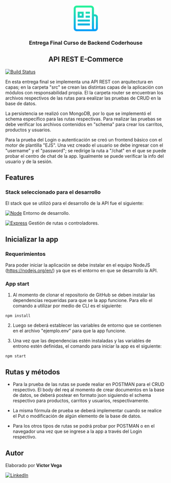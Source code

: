 <br />
<div align="center">
  <a href="">
    <img src="src/img/logo.png" alt="Logo" width="80" height="80">
  </a>
  <h3 align="center">Entrega Final Curso de Backend Coderhouse</h3>
  <h2>API REST E-Commerce</h2>
</div>

[![Build Status](https://travis-ci.org/joemccann/dillinger.svg?branch=master)](https://travis-ci.org/joemccann/dillinger)

En esta entrega final se implementa una API REST con arquitectura en capas; en la carpeta "src" se crean las distintas capas de la aplicación con módulos con responsabilidad propia. El la carpeta router se encuentran los archivos respectivos de las rutas para eealizar las pruebas de CRUD en la base de datos. 

La persistencia se realizó con MongoDB, por lo que se implementó el schema específico para las rutas respectivas. Para realizar las pruebas se debe verificar los archivos contenidos en "schema" para crear los carritos, productos y usuarios. 

Para la prueba del Login o autenticación se creó un frontend básico con el motor de plantilla "EJS". Una vez creado el usuario se debe ingresar con el "username" y el "password"; se redirige la ruta a "/chat" en el que se puede probar el centro de chat de la app. Igualmente se puede verificar la info del usuario y de la sesión.

## Features

### Stack seleccionado para el desarrollo

El stack que se utilizó para el desarrollo de la API fue el siguiente:

[![Node][Node.js]][Node-url] Entorno de desarrollo.

[![Express][Express.js]][Express-url] Gestión de rutas o controladores.

## Inicializar la app

### Requerimientos
Para poder iniciar la aplicación se debe instalar en el equipo NodeJS (https://nodejs.org/en/) ya que es el entorno en que se desarrollo la API.

### App start 
1. Al momento de clonar el repositorio de GitHub se deben instalar las dependencias requeridas para que se la app funcione. Para ello el comando a utilizar por medio de CLI es el siguiente:

```console
npm install
```

2. Luego se deberá establecer las variables de entorno que se contienen en el archivo "ejemplo.env" para que la app funcione. 

3. Una vez que las dependencias estén instaladas y las variables de entrono estén definidas, el comando para iniciar la app es el siguiente:

```console
npm start
```

## Rutas y métodos

- Para la prueba de las rutas se puede realiar en POSTMAN para el CRUD respectivo. El body del req al momento de crear documentos en la base de datos, se deberá postear en formato json siguiendo el schema respectivo para productos, carritos y usuarios, respectivamente. 

- La misma fórmula de prueba se deberá implementar cuando se realice el Put o modificación de algún elemento de la base de datos. 

- Para los otros tipos de rutas se podrá probar por POSTMAN o en el navegador una vez que se ingrese a la app a través del Login respectivo. 
## Autor
Elaborado por **Victor Vega**

[![LinkedIn][linkedin-shield]][linkedin-url]


<!-- MARKDOWN LINKS & IMAGES -->
[linkedin-shield]: https://img.shields.io/badge/-LinkedIn-black.svg?style=for-the-badge&logo=linkedin&colorB=555
[linkedin-url]: https://www.linkedin.com/in/victor-vega-v/
[Node.js]: https://img.shields.io/badge/Node-20232A?style=for-the-badge&logo=node.js&logoColor=61DAFB
[Node-url]: https://nodejs.org/en/
[Express.js]: https://img.shields.io/badge/Express-35495E?style=for-the-badge&logo=express&logoColor=4FC08D
[Express-url]: https://expressjs.com/